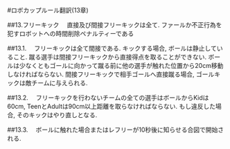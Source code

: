 #ロボカップルール翻訳(13章)

##13.フリーキック
　直接及び間接フリーキックは全て. ファールか不正行為を犯すロボットへの時間削除ペナルティーである

##13.1.
　フリーキックは全て間接である. キックする場合, ボールは静止していること. 蹴る選手は間接フリーキックから直接得点を取ることができない. ボールは少なくともゴールに向かって蹴る前に他の選手が触れた位置から20cm移動しなければならない. 間接フリーキックで相手ゴールへ直接蹴る場合, ゴールキックは敵チームに与えられる. 

##13.2.
　フリーキックを行わないチームの全ての選手はボールからKidは60cm, TeenとAdultは90cm以上距離を取らなければならない. もし違反した場合, そのキックはやり直しとなる. 

##13.3.
　ボールに触れた場合またはレフリーが10秒後に知らせる合図で開始される. 

